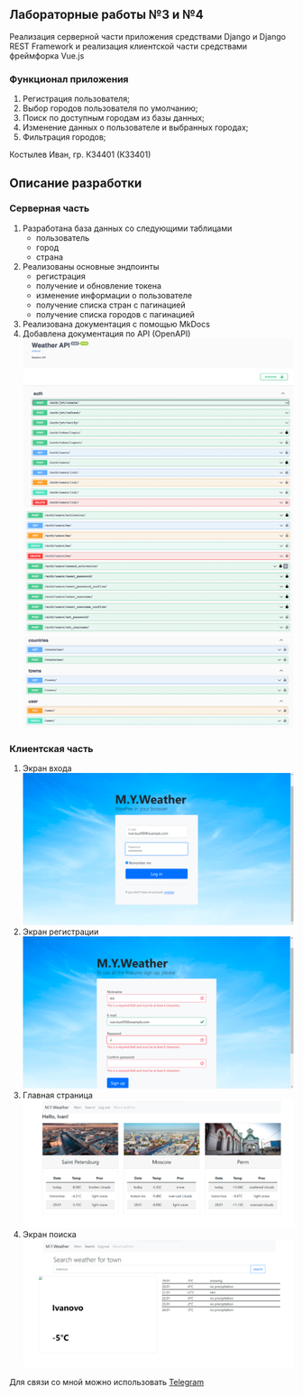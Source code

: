 ## Лабораторные работы №3 и №4 
Реализация серверной части приложения средствами Django и Django REST Framework и реализация клиентской части средствами фреймфорка Vue.js

### Функционал приложения
1. Регистрация пользователя;
2. Выбор городов пользователя по умолчанию;
3. Поиск по доступным городам из базы данных;
4. Изменение данных о пользователе и выбранных городах;
5. Фильтрация городов;

Костылев Иван, гр. К34401 (К33401)

## Описание разработки
### Серверная часть
1. Разработана база данных со следующими таблицами
   - пользователь
   - город
   - страна
2. Реализованы основные эндпоинты
   - регистрация
   - получение и обновление токена
   - изменение информации о пользователе
   - получение списка стран с пагинацией
   - получение списка городов с пагинацией
3. Реализована документация с помощью MkDocs
4. Добавлена документация по API (OpenAPI)
![img.png](img.png)
![img_1.png](img_1.png)
![img_2.png](img_2.png)

### Клиентская часть
1. Экран входа
![img_3.png](img_3.png)
2. Экран регистрации
![img_4.png](img_4.png)
3. Главная страница
![img_5.png](img_5.png)
4. Экран поиска
![img_6.png](img_6.png)

Для связи со мной можно использовать [Telegram](http://t.me/kostyleff)
